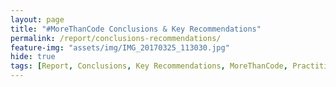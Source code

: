 ```yaml
---
layout: page
title: "#MoreThanCode Conclusions & Key Recommendations"
permalink: /report/conclusions-recommendations/
feature-img: "assets/img/IMG_20170325_113030.jpg"
hide: true
tags: [Report, Conclusions, Key Recommendations, MoreThanCode, Practitioners, Experiences, Stories]
---
```


